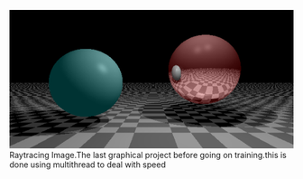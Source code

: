 ![alt tag](oneOutput/scene1.png)
Raytracing Image.The last graphical project before going on training.this is done using multithread to deal with speed
